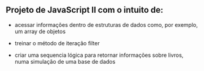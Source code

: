 ## Projeto de JavaScript II com o intuito de: 

- acessar informações dentro de estruturas de dados como, por exemplo, um array de objetos

- treinar  o método de iteração filter

- criar uma sequencia lógica para retornar informações sobre livros, numa simulação de uma base de dados

